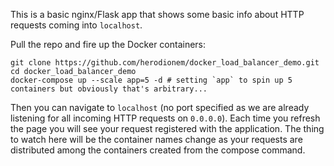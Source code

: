 This is a basic nginx/Flask app that shows some basic info about HTTP requests coming into `localhost`.

Pull the repo and fire up the Docker containers:

    git clone https://github.com/herodionem/docker_load_balancer_demo.git
    cd docker_load_balancer_demo
    docker-compose up --scale app=5 -d # setting `app` to spin up 5 containers but obviously that's arbitrary...

Then you can navigate to `localhost` (no port specified as we are already listening for all incoming HTTP requests on `0.0.0.0`).
Each time you refresh the page you will see your request registered with the application. The thing to watch here will
be the container names change as your requests are distributed among the containers created from the compose command.